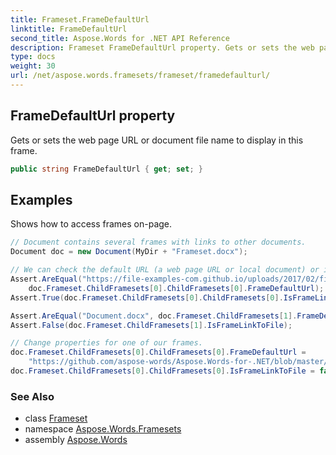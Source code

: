```yaml
---
title: Frameset.FrameDefaultUrl
linktitle: FrameDefaultUrl
second_title: Aspose.Words for .NET API Reference
description: Frameset FrameDefaultUrl property. Gets or sets the web page URL or document file name to display in this frame in C#.
type: docs
weight: 30
url: /net/aspose.words.framesets/frameset/framedefaulturl/
---
```

## FrameDefaultUrl property

Gets or sets the web page URL or document file name to display in this frame.

```csharp
public string FrameDefaultUrl { get; set; }
```

## Examples

Shows how to access frames on-page.

```csharp
// Document contains several frames with links to other documents.
Document doc = new Document(MyDir + "Frameset.docx");

// We can check the default URL (a web page URL or local document) or if the frame is an external resource.
Assert.AreEqual("https://file-examples-com.github.io/uploads/2017/02/file-sample_100kB.docx",
    doc.Frameset.ChildFramesets[0].ChildFramesets[0].FrameDefaultUrl);
Assert.True(doc.Frameset.ChildFramesets[0].ChildFramesets[0].IsFrameLinkToFile);

Assert.AreEqual("Document.docx", doc.Frameset.ChildFramesets[1].FrameDefaultUrl);
Assert.False(doc.Frameset.ChildFramesets[1].IsFrameLinkToFile);

// Change properties for one of our frames.
doc.Frameset.ChildFramesets[0].ChildFramesets[0].FrameDefaultUrl =
    "https://github.com/aspose-words/Aspose.Words-for-.NET/blob/master/Examples/Data/Absolute%20position%20tab.docx";
doc.Frameset.ChildFramesets[0].ChildFramesets[0].IsFrameLinkToFile = false;
```

### See Also

* class [Frameset](../)
* namespace [Aspose.Words.Framesets](../../frameset/)
* assembly [Aspose.Words](../../../)
